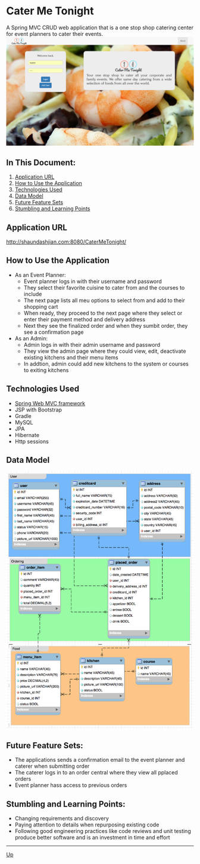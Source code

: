 # Cater Me Tonight
A Spring MVC CRUD web application that is a one stop shop catering center for event planners to cater their events.
![alt text](website.png "CaterMeTonight")

## In This Document:
1. [Application URL](#application-url)
2. [How to Use the Application](#how-to-use-the-application)
3. [Technologies Used](#technologies-used)
4. [Data Model](#data-model)
5. [Future Feature Sets](#future-feature-sets)
6. [Stumbling and Learning Points](#stumbling-and-learning-points)

## Application URL
http://shaundashjian.com:8080/CaterMeTonight/

## How to Use the Application
* As an Event Planner:
  * Event planner logs in with their username and password
  * They select their favorite cuisine to cater from and the courses to include
  * The next page lists all meu options to select from and add to their shopping cart 
  * When ready, they proceed to the next page where they select or enter their payment method and delivery address
  * Next they see the finalized order and when they sumbit order, they see a confirmation page
* As an Admin:
  * Admin logs in with their admin username and password
  * They view the admin page where they could view, edit, deactivate existing kitchens and their menu items
  * In addtion, admin could add new kitchens to the system or courses to exiting kitchens


## Technologies Used
  * [Spring Web MVC framework](https://docs.spring.io/spring/docs/current/spring-framework-reference/html/mvc.html)
  * JSP with Bootstrap
  * Gradle
  * MySQL
  * JPA 
  * Hibernate
  * Http sessions
  
  
## Data Model
![alt text](data-model.png "Data Model")

## Future Feature Sets:
  * The applications sends a confirmation email to the event planner and caterer when submitting order
  * The caterer logs in to an order central where they view all pplaced orders
  * Event planner hass access to previous orders
  
## Stumbling and Learning Points:
  * Changing requirements and discovery
  * Paying attention to details when repurposing existing code
  * Following good engineering practices like code reviews and unit testing produce better software and is an investment in time and effort
  <hr>

[Up](README.md)
